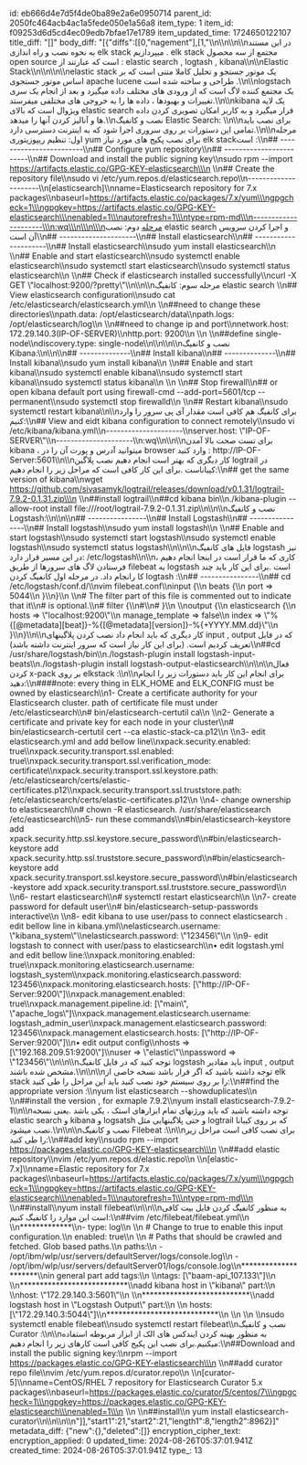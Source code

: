 id: eb666d4e7d5f4de0ba89e2a6e0950714
parent_id: 2050fc464acb4ac1a5fede050e1a56a8
item_type: 1
item_id: f09253d6d5cd4ec09edb7bfae17e1789
item_updated_time: 1724650122107
title_diff: "[]"
body_diff: "[{\"diffs\":[[0,\"nagement\"],[1,\"\\\n\\\n\\\n\\\nدر این مستند به نحوه نصب و راه اندازی elk stack میپردازیم . elk stack مجتمع از سه محصول open source است که عبارتند از : elastic search  , logtash , kibana\\\n\\\nElastic Stack\\\n\\\n\\\n\\\nelastic stack  یک موتور جستجو و تحلیل کاملا متنی است که بر اساس موتور جستجوی apache lucene طراحی و ساخته شده است .\\\n\\\nlogstach یک مجتمع کننده لاگ است که از ورودی های مختلف داده میگیرد و بعد از انجام یک سری تغییرات و بهبودها ، داده ها را به خروجی های مختلفی میفرستد.\\\n\\\nkibana یک لایه ویژوال است که بالای elastic search قرار میگیرد و به کاربر امکان تصویری کردن داده ها و آنالیز کردن آنها را میدهد.\\\nنصب و کانفیگ Elastic Search: \\\n\\\nبرای نصب باید تمامی این دستورات بر روی سروری اجرا شود که به اینترنت دسترسی دارد.\\\n\\\nمرحله اول: تنظیم ریپوزیتوری yum  برای نصب پکیج های مورد نیاز elk stackاست :\\\n## ------------------------\\\n## Configure yum repository\\\n## ------------------------\\\n## Download and install the public signing key\\\nsudo rpm --import https://artifacts.elastic.co/GPG-KEY-elasticsearch\\\n  \\\n## Create the repository file\\\nsudo vi /etc/yum.repos.d/elasticsearch.repo\\\n---------------------\\\n[elasticsearch]\\\nname=Elasticsearch repository for 7.x packages\\\nbaseurl=https://artifacts.elastic.co/packages/7.x/yum\\\ngpgcheck=1\\\ngpgkey=https://artifacts.elastic.co/GPG-KEY-elasticsearch\\\nenabled=1\\\nautorefresh=1\\\ntype=rpm-md\\\n---------------------\\\n:wq\\\n\\\n\\\nمرحله دوم: نصب elastic search و اجرا کردن سرویس آن است\\\n## ---------------------\\\n## Install elasticsearch\\\n## ---------------------\\\n## Install elasticsearch\\\nsudo yum install elasticsearch\\\n \\\n## Enable and start elasticsearch\\\nsudo systemctl enable elasticsearch\\\nsudo systemctl start elasticsearch\\\nsudo systemctl status elasticsearch\\\n \\\n## Check if elasticsearch installed successfully\\\ncurl -X GET \\\"localhost:9200/?pretty\\\"\\\n\\\n\\\nمرحله سوم: کانفیگ elastic search \\\n## View elasticsearch configuration\\\nsudo cat /etc/elasticsearch/elasticsearch.yml\\\n \\\n##need to change these directories\\\npath.data: /opt/elasticsearch/data\\\npath.logs: /opt/elasticsearch/log\\\n \\\n##need to change ip and port\\\nnetwork.host: 172.29.140.3(IP-OF-SERVER)\\\nhttp.port: 9200\\\n \\\n \\\n##define single-node\\\ndiscovery.type: single-node\\\n\\\n\\\n\\\nنصب و کانفیگ Kibana:\\\n\\\n\\\n## --------------\\\n## Install kibana\\\n## --------------\\\n## Install kibana\\\nsudo yum install kibana\\\n  \\\n## Enable and start kibana\\\nsudo systemctl enable kibana\\\nsudo systemctl start kibana\\\nsudo systemctl status kibana\\\n  \\\n \\\n## Stop firewall\\\n## or open kibana default port using firewall-cmd --add-port=5601/tcp --permanent\\\nsudo systemctl stop firewalld\\\n  \\\n## Restart kibana\\\nsudo systemctl restart kibana\\\n\\\nبرای کانفیگ هم کافی است مقدار آی پی سرور را وارد کنیم:\\\n## View and eidt kibana configuration to connect remotely\\\nsudo vi /etc/kibana/kibana.yml\\\n---------------------\\\nserver.host: \\\"IP-OF-SERVER\\\"\\\n---------------------\\\n:wq\\\n\\\n\\\nبرای تست صحت بالا آمدن kibana ، میتوانید آدرس و پورت آن را در browser وارد کنید :    http://IP-OF-Server:5601\\\n\\\nکار دیگری که بهتر است انجام دهیم نصب پلاگین logtrail  در کیباناست .برای این کار کافی است که مراحل زیر را انجام دهیم:\\\n## get the same version of kibana\\\nwget  https://github.com/sivasamyk/logtrail/releases/download/v0.1.31/logtrail-7.9.2-0.1.31.zip\\\n \\\n##install logtrail\\\n##cd kibana bin\\\n./kibana-plugin --allow-root install file:///root/logtrail-7.9.2-0.1.31.zip\\\n\\\n\\\nنصب و کانفیگ Logstash:\\\n\\\n\\\n## ----------------\\\n## Install Logstash\\\n## ----------------\\\n## Install logstash\\\nsudo yum install logstash\\\n  \\\n## Enable and start logstash\\\nsudo systemctl start logstash\\\nsudo systemctl enable logstash\\\nsudo systemctl status logstash\\\n\\\n\\\nفایل های کانفیگ logstash نیز در این مسیر قرار دارد:   /etc/logstash\\\n\\\nکاری که ما قرار است در اینجا انجام دهیم ، فرستادن لاگ های سرورها  از طریق filebeat به logstash است .برای این کار باید چند کا رانجام داد. در مرحله اول کانفیگ کردن logtash :\\\n## ----------------\\\n## cd /etc/logstash/conf.d/\\\nvim filebeat.conf\\\ninput {\\\n  beats {\\\n    port => 5044\\\n  }\\\n}\\\n \\\n# The filter part of this file is commented out to indicate that it\\\n# is optional.\\\n# filter {\\\n#\\\n# }\\\n \\\noutput {\\\n  elasticsearch {\\\n    hosts => \\\"localhost:9200\\\"\\\n    manage_template => false\\\n    index => \\\"%{[@metadata][beat]}-%{[@metadata][version]}-%{+YYYY.MM.dd}\\\"\\\n  }\\\n}\\\n\\\nکار دیگری که باید انجام داد نصب کردن پلاگینهای input , output که در فایل تعریف کردیم است. (برای این کار نیاز است که سرور اینترنت داشته باشد)\\\n##cd /usr/share/logstash/bin\\\n./logstash-plugin install logstash-input-beats\\\n./logstash-plugin install logstash-output-elasticsearch\\\n\\\n\\\nفعال کردن x-pack بر روی elkstack :\\\n\\\nبرای انجام این کار باید دستورات زیر را انجام دهید:\\\n####note: every thing in ELK_HOME and ELK_CONFIG must be owned by elasticsearch\\\n1- Create a certificate authority for your Elasticsearch cluster. path of certificate file must under /etc/elasticsearch\\\n# bin/elasticsearch-certutil ca\\\n \\\n2- Generate a certificate and private key for each node in your cluster\\\n# bin/elasticsearch-certutil cert --ca elastic-stack-ca.p12\\\n \\\n3- edit elasticsearch.yml and add bellow line\\\nxpack.security.enabled: true\\\nxpack.security.transport.ssl.enabled: true\\\nxpack.security.transport.ssl.verification_mode: certificate\\\nxpack.security.transport.ssl.keystore.path: /etc/elasticsearch/certs/elastic-certificates.p12\\\nxpack.security.transport.ssl.truststore.path: /etc/elasticsearch/certs/elastic-certificates.p12\\\n \\\n4- change ownership to elasticsearch\\\n# chown -R elasticsearch. /usr/share/elasticsearch /etc/easticsearch\\\n5- run these commands\\\n#bin/elasticsearch-keystore add xpack.security.http.ssl.keystore.secure_password\\\n#bin/elasticsearch-keystore add xpack.security.http.ssl.truststore.secure_password\\\n#bin/elasticsearch-keystore add xpack.security.transport.ssl.keystore.secure_password\\\n#bin/elasticsearch-keystore add xpack.security.transport.ssl.truststore.secure_password\\\n \\\n6- restart elasticsearch\\\n# systemctl restart elasticsearch\\\n \\\n7- create password for default user\\\n# bin/elasticsearch-setup-passwords interactive\\\n \\\n8- edit kibana to use user/pass to connect elasticsearch . edit bellow line in kibana.yml\\\nelasticsearch.username: \\\"kibana_system\\\"\\\nelasticsearch.password: \\\"123456\\\"\\\n \\\n9- edit logstash to connect with user/pass to elasticsearch\\\n• edit logstash.yml and edit bellow line:\\\nxpack.monitoring.enabled: true\\\nxpack.monitoring.elasticsearch.username: logstash_system\\\nxpack.monitoring.elasticsearch.password: 123456\\\nxpack.monitoring.elasticsearch.hosts: [\\\"http://IP-OF-Server:9200\\\"]\\\nxpack.management.enabled: true\\\nxpack.management.pipeline.id: [\\\"main\\\", \\\"apache_logs\\\"]\\\nxpack.management.elasticsearch.username: logstash_admin_user\\\nxpack.management.elasticsearch.password: 123456\\\nxpack.management.elasticsearch.hosts: [\\\"http://IP-OF-Server:9200\\\"]\\\n• edit output config\\\nhosts => [\\\"192.168.209.51:9200\\\"]\\\nuser => \\\"elastic\\\"\\\npassword => \\\"123456\\\"\\\n\\\n\\\nتوجه کنید که در فایل کانفیگ logstash باید مقادیر input , output مشخص شده باشند.\\\n\\\n\\\nتوجه داشته باشید که اگر قرار باشد نسخه خاصی از elk stack را بر روی سیستم خود نصب کنید باید این مراحل را طی کنید:\\\n##find the appropriate version :\\\nyum list elasticsearch --showduplicates\\\n \\\n##install the version , for exmaple 7.9.2\\\nyum install elasticsearch-7.9.2-1\\\n\\\nتوجه داشته باشید که باید ورژنهای تمام ابزارهای استک ، یکی باشد .یعنی نسخه elastic search و kibana و logsatsh و حتی پلاگینهایی مثل logtrail که بر روی کیبانا نصب میشود.\\\n\\\n\\\nنصب و کانفیگ Filebeat :\\\n\\\nبرای نصب کافی است مراحل زیر را طی کنید:\\\n##add key\\\nsudo rpm --import https://packages.elastic.co/GPG-KEY-elasticsearch\\\n \\\n##add elastic repository\\\nvim /etc/yum.repos.d/elastic.repo\\\n \\\n[elastic-7.x]\\\nname=Elastic repository for 7.x packages\\\nbaseurl=https://artifacts.elastic.co/packages/7.x/yum\\\ngpgcheck=1\\\ngpgkey=https://artifacts.elastic.co/GPG-KEY-elasticsearch\\\nenabled=1\\\nautorefresh=1\\\ntype=rpm-md\\\n \\\n##install\\\nyum install filebeat\\\n\\\n\\\nبه منظور کانفیگ کردن فایل بیت کافی است این موارد را کانفیگ کنیم:\\\n##vim /etc/filebeat/filebeat.yml\\\n \\\n*************\\\n- type: log\\\n \\\n  # Change to true to enable this input configuration.\\\n  enabled: true\\\n \\\n  # Paths that should be crawled and fetched. Glob based paths.\\\n  paths:\\\n    - /opt/ibm/wlp/usr/servers/defaultServer/logs/console.log\\\n    - /opt/ibm/wlp/usr/servers/defaultServer01/logs/console.log\\\n*********************\\\nin general part add tags:\\\n \\\ntags: [\\\"baam-api_107.133\\\"]\\\n \\\n***************************\\\nadd kibana host in \\\"kibana\\\" part:\\\n \\\nhost: \\\"172.29.140.3:5601\\\"\\\n \\\n***************************\\\nadd logstash host in \\\"Logstash Output\\\" part:\\\n \\\n hosts: [\\\"172.29.140.3:5044\\\"]\\\n****************************\\\n \\\n \\\n \\\nsudo systemctl enable filebeat\\\nsudo systemctl restart filebeat\\\nنصب و کانفیگ Curator :\\\n\\\nبه منظور بهینه کردن ایندکس های الک از ابزار مربوطه استفاده میکنیم.برای نصب این پکیج کافی است کارهای زیر را انجام دهیم:\\\n##Download and install the public signing key:\\\nrpm --import https://packages.elastic.co/GPG-KEY-elasticsearch\\\n \\\n##add curator repo file\\\nvim /etc/yum.repos.d/curator.repo\\\n \\\n[curator-5]\\\nname=CentOS/RHEL 7 repository for Elasticsearch Curator 5.x packages\\\nbaseurl=https://packages.elastic.co/curator/5/centos/7\\\ngpgcheck=1\\\ngpgkey=https://packages.elastic.co/GPG-KEY-elasticsearch\\\nenabled=1\\\n \\\n \\\n##install\\\n yum install elasticsearch-curator\\\n\\\n\\\n\\\n\"]],\"start1\":21,\"start2\":21,\"length1\":8,\"length2\":8962}]"
metadata_diff: {"new":{},"deleted":[]}
encryption_cipher_text: 
encryption_applied: 0
updated_time: 2024-08-26T05:37:01.941Z
created_time: 2024-08-26T05:37:01.941Z
type_: 13